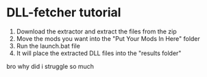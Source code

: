 # DLL-fetcher tutorial

1. Download the extractor and extract the files from the zip
2. Move the mods you want into the "Put Your Mods In Here" folder
3. Run the launch.bat file
4. It will place the extracted DLL files into the "results folder"

bro why did i struggle so much
